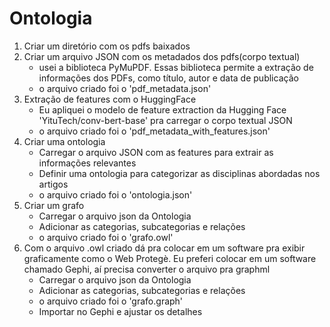 # Ontologia
1. Criar um diretório com os pdfs baixados
2. Criar um arquivo JSON com os metadados dos pdfs(corpo textual)
   - usei a biblioteca PyMuPDF. Essas biblioteca permite a extração de informações dos PDFs, como título, autor e data de publicação
   - o arquivo criado  foi o 'pdf_metadata.json'
3. Extração de features com o HuggingFace
   - Eu apliquei o modelo de feature extraction da Hugging Face 'YituTech/conv-bert-base' pra carregar o corpo textual JSON
   - o arquivo criado  foi o 'pdf_metadata_with_features.json'
4. Criar uma ontologia
   - Carregar o arquivo JSON com as features para extrair as informações relevantes
   - Definir uma ontologia para categorizar as disciplinas abordadas nos artigos
   - o arquivo criado  foi o 'ontologia.json'
5. Criar um grafo
   - Carregar o arquivo json da Ontologia
   - Adicionar as categorias, subcategorias e relações
   - o arquivo criado  foi o 'grafo.owl'
6. Com o arquivo .owl criado dá pra colocar em um software pra exibir graficamente como o Web Protegè. Eu preferi colocar em um software chamado Gephi, aí precisa converter o arquivo pra graphml
   - Carregar o arquivo json da Ontologia
   - Adicionar as categorias, subcategorias e relações
   - o arquivo criado  foi o 'grafo.graph'
   - Importar no Gephi e ajustar os detalhes
